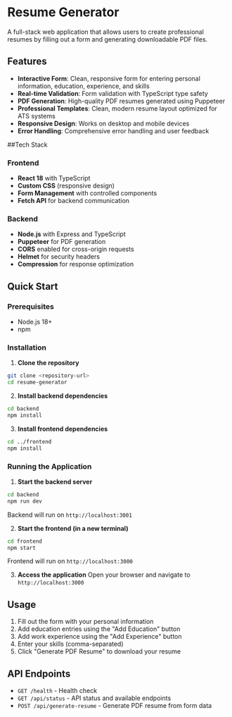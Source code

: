 # Resume Generator

A full-stack web application that allows users to create professional resumes by filling out a form and generating downloadable PDF files.

## Features

- **Interactive Form**: Clean, responsive form for entering personal information, education, experience, and skills
- **Real-time Validation**: Form validation with TypeScript type safety
- **PDF Generation**: High-quality PDF resumes generated using Puppeteer
- **Professional Templates**: Clean, modern resume layout optimized for ATS systems
- **Responsive Design**: Works on desktop and mobile devices
- **Error Handling**: Comprehensive error handling and user feedback

##Tech Stack

### Frontend
- **React 18** with TypeScript
- **Custom CSS** (responsive design)
- **Form Management** with controlled components
- **Fetch API** for backend communication

### Backend
- **Node.js** with Express and TypeScript
- **Puppeteer** for PDF generation
- **CORS** enabled for cross-origin requests
- **Helmet** for security headers
- **Compression** for response optimization

## Quick Start

### Prerequisites
- Node.js 18+ 
- npm

### Installation

1. **Clone the repository**
```bash
git clone <repository-url>
cd resume-generator
```

2. **Install backend dependencies**
```bash
cd backend
npm install
```

3. **Install frontend dependencies**
```bash
cd ../frontend
npm install
```

### Running the Application

1. **Start the backend server**
```bash
cd backend
npm run dev
```
Backend will run on `http://localhost:3001`

2. **Start the frontend (in a new terminal)**
```bash
cd frontend
npm start
```
Frontend will run on `http://localhost:3000`

3. **Access the application**
Open your browser and navigate to `http://localhost:3000`

## Usage

1. Fill out the form with your personal information
2. Add education entries using the "Add Education" button
3. Add work experience using the "Add Experience" button
4. Enter your skills (comma-separated)
5. Click "Generate PDF Resume" to download your resume

## API Endpoints

- `GET /health` - Health check
- `GET /api/status` - API status and available endpoints
- `POST /api/generate-resume` - Generate PDF resume from form data



